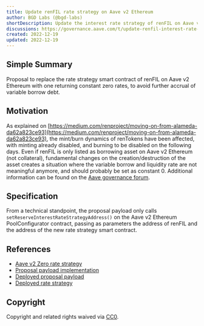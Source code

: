 ```yaml
---
title: Update renFIL rate strategy on Aave v2 Ethereum
author: BGD Labs (@bgd-labs)
shortDescription: Update the interest rate strategy of renFIL on Aave v2 Ethereum
discussions: https://governance.aave.com/t/update-renfil-interest-rate-strategy-on-aave-v2-ethereum/11049
created: 2022-12-19
updated: 2022-12-19
---
```



## Simple Summary

Proposal to replace the rate strategy smart contract of renFIL on Aave v2 Ethereum with one returning constant zero rates, to avoid further accrual of variable borrow debt.

## Motivation

As explained on [https://medium.com/renproject/moving-on-from-alameda-da62a823ce93](https://medium.com/renproject/moving-on-from-alameda-da62a823ce93), the mint/burn dynamics of renTokens have been affected, with minting already disabled, and burning to be disabled on the following days.
Even if renFIL is only listed as borrowing asset on Aave v2 Ethereum (not collateral), fundamental changes on the creation/destruction of the asset creates a situation where the variable borrow and liquidity rate are not meaningful anymore, and should probably be set as constant 0.
Additional information can be found on the [Aave governance forum](https://governance.aave.com/t/update-renfil-interest-rate-strategy-on-aave-v2-ethereum/11049).

## Specification

From a technical standpoint, the proposal payload only calls `setReserveInterestRateStrategyAddress()` on the Aave v2 Ethereum PoolConfigurator contract, passing as parameters the address of renFIL and the address of the new rate strategy smart contract.

## References

- [Aave v2 Zero rate strategy](https://github.com/bgd-labs/aave-v2-zero-rate-strategy/blob/main/src/contracts/AaveV2ZeroInterestRateStrategy.sol)
- [Proposal payload implementation](https://github.com/bgd-labs/aave-v2-zero-rate-strategy/blob/main/src/contracts/RENFILZeroStrategyPayload.sol)
- [Deployed proposal payload](https://etherscan.io/address/0xbfcf7a2d4a91e91c72cdcf07ec65de6bf507daab#code)
- [Deployed rate strategy](https://etherscan.io/address/0x311c866d55456e465e314a3e9830276b438a73f0#code)

## Copyright

Copyright and related rights waived via [CC0](https://creativecommons.org/publicdomain/zero/1.0/).
